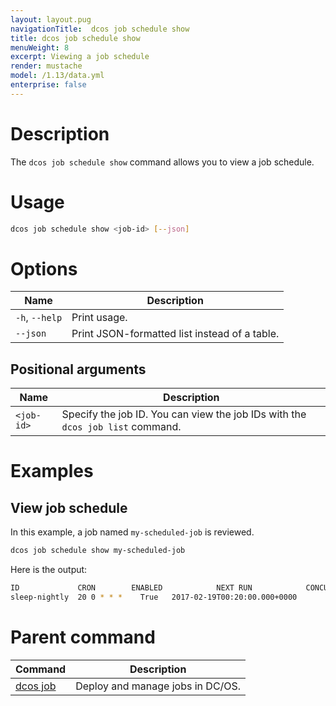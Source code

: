 ```yaml
---
layout: layout.pug
navigationTitle:  dcos job schedule show
title: dcos job schedule show
menuWeight: 8
excerpt: Viewing a job schedule
render: mustache
model: /1.13/data.yml
enterprise: false
---
```


# Description

The `dcos job schedule show` command allows you to view a job schedule.

# Usage

```bash
dcos job schedule show <job-id> [--json]
```

# Options

| Name |  Description |
|---------|-------------|
|`-h`, `--help` |   Print usage. |
| `--json`   |  Print JSON-formatted list instead of a table.|


## Positional arguments

| Name | Description |
|---------|-------------|
| `<job-id>`   |  Specify the job ID.  You can view the job IDs with the `dcos job list` command.|



# Examples

## View job schedule

In this example, a job named `my-scheduled-job` is reviewed.

```bash
dcos job schedule show my-scheduled-job
```

Here is the output:

```bash
ID             CRON        ENABLED            NEXT RUN            CONCURRENCY POLICY
sleep-nightly  20 0 * * *    True   2017-02-19T00:20:00.000+0000        ALLOW
```
# Parent command

| Command | Description |
|---------|-------------|
| [dcos job](/1.13/cli/command-reference/dcos-job/) |  Deploy and manage jobs in DC/OS. |
